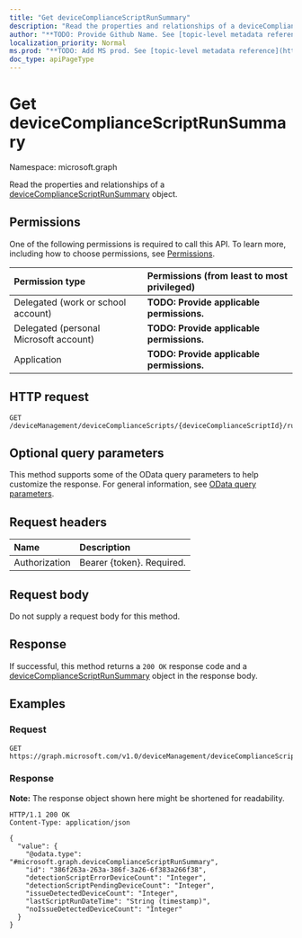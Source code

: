 ```yaml
---
title: "Get deviceComplianceScriptRunSummary"
description: "Read the properties and relationships of a deviceComplianceScriptRunSummary object."
author: "**TODO: Provide Github Name. See [topic-level metadata reference](https://msgo.azurewebsites.net/add/document/guidelines/metadata.html#topic-level-metadata)**"
localization_priority: Normal
ms.prod: "**TODO: Add MS prod. See [topic-level metadata reference](https://msgo.azurewebsites.net/add/document/guidelines/metadata.html#topic-level-metadata)**"
doc_type: apiPageType
---
```


# Get deviceComplianceScriptRunSummary
Namespace: microsoft.graph



Read the properties and relationships of a [deviceComplianceScriptRunSummary](../resources/devicecompliancescriptrunsummary.md) object.

## Permissions
One of the following permissions is required to call this API. To learn more, including how to choose permissions, see [Permissions](/graph/permissions-reference).

|Permission type|Permissions (from least to most privileged)|
|:---|:---|
|Delegated (work or school account)|**TODO: Provide applicable permissions.**|
|Delegated (personal Microsoft account)|**TODO: Provide applicable permissions.**|
|Application|**TODO: Provide applicable permissions.**|

## HTTP request

<!-- {
  "blockType": "ignored"
}
-->
``` http
GET /deviceManagement/deviceComplianceScripts/{deviceComplianceScriptId}/runSummary
```

## Optional query parameters
This method supports some of the OData query parameters to help customize the response. For general information, see [OData query parameters](/graph/query-parameters).

## Request headers
|Name|Description|
|:---|:---|
|Authorization|Bearer {token}. Required.|

## Request body
Do not supply a request body for this method.

## Response

If successful, this method returns a `200 OK` response code and a [deviceComplianceScriptRunSummary](../resources/devicecompliancescriptrunsummary.md) object in the response body.

## Examples

### Request
<!-- {
  "blockType": "request",
  "name": "get_devicecompliancescriptrunsummary"
}
-->
``` http
GET https://graph.microsoft.com/v1.0/deviceManagement/deviceComplianceScripts/{deviceComplianceScriptId}/runSummary
```


### Response
**Note:** The response object shown here might be shortened for readability.
<!-- {
  "blockType": "response",
  "truncated": true,
  "@odata.type": "microsoft.graph.deviceComplianceScriptRunSummary"
}
-->
``` http
HTTP/1.1 200 OK
Content-Type: application/json

{
  "value": {
    "@odata.type": "#microsoft.graph.deviceComplianceScriptRunSummary",
    "id": "386f263a-263a-386f-3a26-6f383a266f38",
    "detectionScriptErrorDeviceCount": "Integer",
    "detectionScriptPendingDeviceCount": "Integer",
    "issueDetectedDeviceCount": "Integer",
    "lastScriptRunDateTime": "String (timestamp)",
    "noIssueDetectedDeviceCount": "Integer"
  }
}
```

